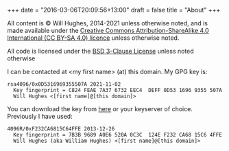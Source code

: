 +++
date = "2016-03-06T20:09:56+13:00"
draft = false
title = "About"
+++

All content is&nbsp;&copy; Will Hughes, 2014-2021 unless otherwise noted, and is made available under the [Creative Commons Attribution-ShareAlike 4.0 International (CC BY-SA 4.0) licence](https://creativecommons.org/licenses/by-sa/4.0/) unless otherwise noted.

All code is licensed under the [BSD 3-Clause License](/licence/) unless noted otherwise

I can be contacted at &lt;my first name&gt; (at) this domain. My GPG key is:

    rsa4096/0x0D5316969355507A 2021-11-02
      Key fingerprint = C824 FEAE 7A37 6732 EEC4  DEFF 0D53 1696 9355 507A
      Will Hughes <[first name]@[this domain]>

You can download the key from [here](/0D5316969355507A.asc) or your keyserver of choice. Previously I have used:

    4096R/0xF232CA6815C64FFE 2013-12-26
      Key fingerprint = 7B3B 9689 A0E6 520A 0C3C  124E F232 CA68 15C6 4FFE
      Will Hughes (aka William Hughes) <[first name]@[this domain]>
